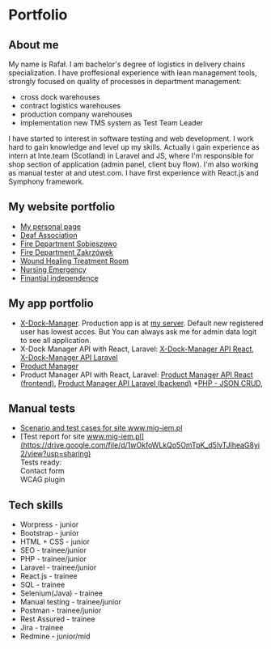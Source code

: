 # Portfolio
## About me
My name is Rafał. I am bachelor's degree of logistics in delivery chains specialization. I have proffesional experience with lean management tools, strongly focused on quality of processes in department management:
* cross dock warehouses
* contract logistics warehouses
* production company warehouses
* implementation new TMS system as Test Team Leader

I have started to interest in software testing and web development. I work hard to gain knowledge and level up my skills. Actually i gain experience as intern at Inte.team (Scotland) in Laravel and JS, where I'm responsible for shop section of application (admin panel, client buy flow). I'm also working as manual tester at and utest.com. I have first experience with React.js and Symphony framework.

## My website portfolio
* [My personal page](http://www.rkendtoend.pl)
* [Deaf Association](http://www.mig-iem.pl)
* [Fire Department Sobieszewo](https://www.ospsobieszewo.pl/)
* [Fire Department Zakrzówek](https://www.ospzakrzowek.ovh/)
* [Wound Healing Treatment Room](http://www.leczenierangdansk.pl)
* [Nursing Emergency](https://www.kroplowkawdomu.pl/)
* [Finantial independence](http://www.zyciedlasiebie.com.pl/)

## My app portfolio
* [X-Dock-Manager](https://github.com/RKEndToEnd/x-dock-manager). Production app is at [my server](https://www.rkendtoend.pl/xdockmanager/public/login). Default new registered user has lowest acces. But You can always ask me for admin data logit to see all application.
* X-Dock Manager API with React, Laravel:
  [X-Dock-Manager API React](https://github.com/RKEndToEnd/x-dock-manager-api-react), [X-Dock-Manager API Laravel](https://github.com/RKEndToEnd/x-dock-manager-api-laravel)
* [Product Manager](https://github.com/RKEndToEnd/product-manager)
* Product Manager API with React, Laravel:
 [Product Manager API React (frontend)](https://github.com/RKEndToEnd/Product-Manager-API-React), [Product Manager API Laravel (backend)](https://github.com/RKEndToEnd/Product-Manager-API-Laravel)
*[PHP - JSON CRUD](https://github.com/RKEndToEnd/PHP-Json-users-table), 

## Manual tests
* [Scenario and test cases for site www.mig-iem.pl ](https://drive.google.com/file/d/1hnx3exwZC58aLaufFeJS21nDF0yytx-t/view?usp=sharing)  
* [Test report for site www.mig-iem.pl](https://drive.google.com/file/d/1wOkfoWLkQo5OmTpK_d5lvTJlheaG8yi2/view?usp=sharing)    
Tests ready:  
Contact form  
WCAG plugin

## Tech skills
* Worpress - junior
* Bootstrap - junior
* HTML + CSS - junior
* SEO - trainee/junior
* PHP - trainee/junior
* Laravel - trainee/junior
* React.js - trainee
* SQL - trainee
* Selenium(Java) - trainee
* Manual testing - trainee/junior
* Postman - trainee/junior
* Rest Assured - trainee
* Jira - trainee
* Redmine - junior/mid
